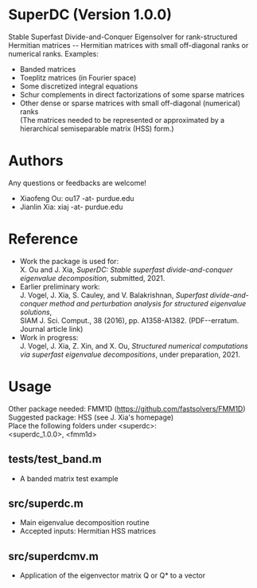 # SuperDC (Version 1.0.0)
Stable Superfast Divide-and-Conquer Eigensolver for rank-structured Hermitian matrices -- Hermitian matrices with small off-diagonal ranks or numerical ranks. Examples:
- Banded matrices
- Toeplitz matrices (in Fourier space)
- Some discretized integral equations
- Schur complements in direct factorizations of some sparse matrices
- Other dense or sparse matrices with small off-diagonal (numerical) ranks<br>
(The matrices needed to be represented or approximated by a hierarchical semiseparable matrix (HSS) form.)

# Authors
Any questions or feedbacks are welcome!
- Xiaofeng Ou: ou17  -at-  purdue.edu
- Jianlin Xia: xiaj  -at-  purdue.edu

# Reference
- Work the package is used for:\
  X. Ou and J. Xia, *SuperDC: Stable superfast divide-and-conquer eigenvalue decomposition*, submitted, 2021.
- Earlier preliminary work:\
  J. Vogel, J. Xia, S. Cauley, and V. Balakrishnan, *Superfast divide-and-conquer method and perturbation analysis for structured eigenvalue solutions*,\
  SIAM J. Sci. Comput., 38 (2016), pp. A1358-A1382. (PDF--erratum. Journal article link)
- Work in progress:\
  J. Vogel, J. Xia, Z. Xin, and X. Ou, *Structured numerical computations via superfast eigenvalue decompositions*, under preparation, 2021.

# Usage

Other package needed: FMM1D (https://github.com/fastsolvers/FMM1D)<br>
Suggested package: HSS (see J. Xia's homepage)<br>
Place the following folders under \<superdc\>:<br>
  \<superdc_1.0.0\>, \<fmm1d\>

## tests/test_band.m
- A banded matrix test example

## src/superdc.m
- Main eigenvalue decomposition routine
- Accepted inputs: Hermitian HSS matrices

## src/superdcmv.m
- Application of the eigenvector matrix Q or Q* to a vector



